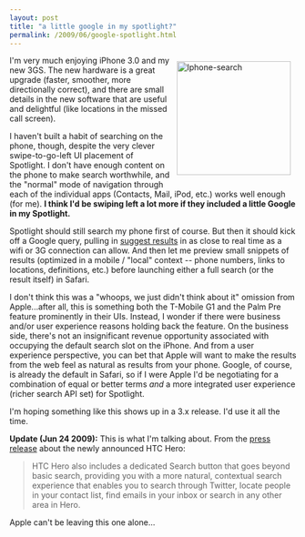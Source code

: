 ```yaml
---
layout: post
title: "a little google in my spotlight?"
permalink: /2009/06/google-spotlight.html
---
```


<p><a rel="lightbox" style="float: right;" href="http://sippey.typepad.com/.a/6a00d8341c4f5f53ef0115714c76d0970b-pi"><img class="at-xid-6a00d8341c4f5f53ef0115714c76d0970b" style="width: 200px; margin: 10px;" alt="Iphone-search" src="https://sippey.typepad.com/.a/6a00d8341c4f5f53ef0115714c76d0970b-200wi" /></a> I'm very much enjoying iPhone 3.0 and my new 3GS.  The new hardware is a great upgrade (faster, smoother, more directionally correct), and there are small details in the new software that are useful and delightful (like locations in the missed call screen).</p>

<p>I haven't built a habit of searching on the phone, though, despite the very clever swipe-to-go-left UI placement of Spotlight.  I don't have enough content on the phone to make search worthwhile, and the "normal" mode of navigation through each of the individual apps (Contacts, Mail, iPod, etc.) works well enough (for me).  <strong>I think I'd be swiping left a lot more if they included a little Google in my Spotlight.</strong>  </p>

<p>Spotlight should still search my phone first of course. But then it should kick off a Google query, pulling in <a href="http://labs.google.com/suggestfaq.html">suggest results</a> in as close to real time as a wifi or 3G connection can allow.  And then let me preview small snippets of results (optimized in a mobile / "local" context -- phone numbers, links to locations, definitions, etc.) before launching either a full search (or the result itself) in Safari.</p>

<p>I don't think this was a "whoops, we just didn't think about it" omission from Apple...after all, this is something both the T-Mobile G1 and the Palm Pre feature prominently in their UIs.  Instead, I wonder if there were business and/or user experience reasons holding back the feature.  On the business side, there's not an insignificant revenue opportunity associated with occupying the default search slot on the iPhone.  And from a user experience perspective, you can bet that Apple will want to make the results from the web feel as natural as results from your phone.  Google, of course, is already the default in Safari, so if I were Apple I'd be negotiating for a combination of equal or better terms <em>and</em> a more integrated user experience (richer search API set) for Spotlight.</p>

<p>I'm hoping something like this shows up in a 3.x release. I'd use it all the time.</p>

<p><strong>Update (Jun 24 2009):</strong> This is what I'm talking about.  From the <a href="http://www.crunchgear.com/2009/06/24/htc-introduces-sense-the-first-customized-android-installation-on-its-new-hero/">press release</a> about the newly announced HTC Hero:</p>

<blockquote>
  <p>HTC Hero also includes a dedicated Search button that goes beyond basic search, providing you with a more natural, contextual search experience that enables you to search through Twitter, locate people in your contact list, find emails in your inbox or search in any other area in Hero.</p>
</blockquote>

<p>Apple can't be leaving this one alone...</p>



